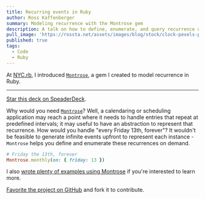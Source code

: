 ```yaml
---
title: Recurring events in Ruby
author: Ross Kaffenberger
summary: Modeling recurrence with the Montrose gem
description: A talk on how to define, enumerate, and query recurrence objects in Ruby using the Montrose gem
pull_image: 'https://rossta.net/assets/images/blog/stock/clock-pexels-photo.jpg'
published: true
tags:
  - Code
  - Ruby
---
```


At [NYC.rb][2], I introduced [`Montrose`][1], a gem I created to model recurrence in Ruby.

<script async class="speakerdeck-embed" data-id="c3a8f9bf434749e690004a121eaf3ee5" data-ratio="1.77777777777778" src="//speakerdeck.com/assets/embed.js"></script>


<hr />

[Star this deck on SpeaderDeck][4].

Why would you need [`Montrose`][1]? Well, a calendaring or scheduling application may reach a point where it needs to handle entries that repeat at predefined intervals; it may useful to have an abstraction to represent that recurrence.  How would you handle "every Friday 13th, forever"? It wouldn't be feasible to generate infinite events upfront to represent each instance - `Montrose` helps
you define and enumerate these recurrences on demand.

```ruby
# Friday the 13th, forever
Montrose.monthly(on: { friday: 13 })
```

I also [wrote plenty of examples using Montrose][3] if you're interested to learn more.

[Favorite the project on GitHub][1] and fork it to contribute.


[1]: https://github.com/rossta/montrose "github"
[2]: http://www.meetup.com/NYC-rb/events/223864952/ "NYC.rb"
[3]: https://rossta.net/blog/recurring-events-in-ruby.html "rossta.net"
[4]: https://speakerdeck.com/rossta/recurring-events-with-montrose "speaderdeck"
